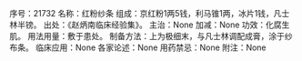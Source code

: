 序号：21732
名称：红粉纱条
组成：京红粉1两5钱，利马锥1两，冰片1钱，凡士林半镑。
出处：《赵炳南临床经验集》。
主治：None
加减：None
功效：化腐生肌。
用法用量：敷于患处。
制备方法：上为极细末，与凡士林调配成膏，涂于纱布条。
临床应用：None
各家论述：None
用药禁忌：None
附注：None

